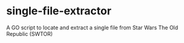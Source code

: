 # single-file-extractor
A GO script to locate and extract a single file from Star Wars The Old Republic (SWTOR)
